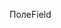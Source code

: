 <span data-ttu-id="7f5a0-101">Поле</span><span class="sxs-lookup"><span data-stu-id="7f5a0-101">Field</span></span>
